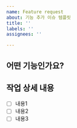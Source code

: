 ```yaml
---
name: Feature request
about: 기능 추가 이슈 템플릿
title: ''
labels: ''
assignees: ''

---
```


## 어떤 기능인가요?
> 

## 작업 상세 내용
- [ ] 내용1
- [ ] 내용2
- [ ] 내용3

